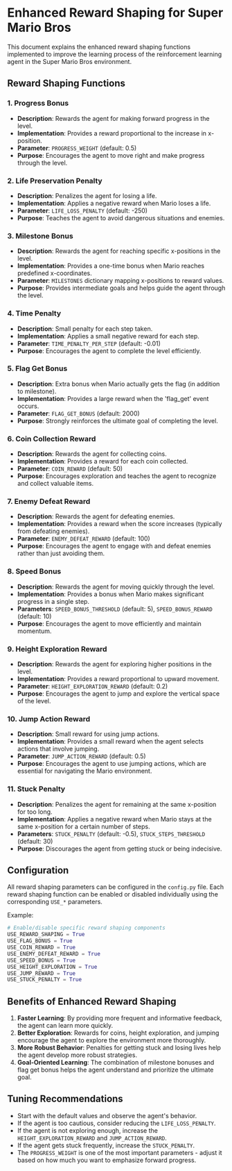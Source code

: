 # Enhanced Reward Shaping for Super Mario Bros

This document explains the enhanced reward shaping functions implemented to improve the learning process of the reinforcement learning agent in the Super Mario Bros environment.

## Reward Shaping Functions

### 1. Progress Bonus
- **Description**: Rewards the agent for making forward progress in the level.
- **Implementation**: Provides a reward proportional to the increase in x-position.
- **Parameter**: `PROGRESS_WEIGHT` (default: 0.5)
- **Purpose**: Encourages the agent to move right and make progress through the level.

### 2. Life Preservation Penalty
- **Description**: Penalizes the agent for losing a life.
- **Implementation**: Applies a negative reward when Mario loses a life.
- **Parameter**: `LIFE_LOSS_PENALTY` (default: -250)
- **Purpose**: Teaches the agent to avoid dangerous situations and enemies.

### 3. Milestone Bonus
- **Description**: Rewards the agent for reaching specific x-positions in the level.
- **Implementation**: Provides a one-time bonus when Mario reaches predefined x-coordinates.
- **Parameter**: `MILESTONES` dictionary mapping x-positions to reward values.
- **Purpose**: Provides intermediate goals and helps guide the agent through the level.

### 4. Time Penalty
- **Description**: Small penalty for each step taken.
- **Implementation**: Applies a small negative reward for each step.
- **Parameter**: `TIME_PENALTY_PER_STEP` (default: -0.01)
- **Purpose**: Encourages the agent to complete the level efficiently.

### 5. Flag Get Bonus
- **Description**: Extra bonus when Mario actually gets the flag (in addition to milestone).
- **Implementation**: Provides a large reward when the 'flag_get' event occurs.
- **Parameter**: `FLAG_GET_BONUS` (default: 2000)
- **Purpose**: Strongly reinforces the ultimate goal of completing the level.

### 6. Coin Collection Reward
- **Description**: Rewards the agent for collecting coins.
- **Implementation**: Provides a reward for each coin collected.
- **Parameter**: `COIN_REWARD` (default: 50)
- **Purpose**: Encourages exploration and teaches the agent to recognize and collect valuable items.

### 7. Enemy Defeat Reward
- **Description**: Rewards the agent for defeating enemies.
- **Implementation**: Provides a reward when the score increases (typically from defeating enemies).
- **Parameter**: `ENEMY_DEFEAT_REWARD` (default: 100)
- **Purpose**: Encourages the agent to engage with and defeat enemies rather than just avoiding them.

### 8. Speed Bonus
- **Description**: Rewards the agent for moving quickly through the level.
- **Implementation**: Provides a bonus when Mario makes significant progress in a single step.
- **Parameters**: `SPEED_BONUS_THRESHOLD` (default: 5), `SPEED_BONUS_REWARD` (default: 10)
- **Purpose**: Encourages the agent to move efficiently and maintain momentum.

### 9. Height Exploration Reward
- **Description**: Rewards the agent for exploring higher positions in the level.
- **Implementation**: Provides a reward proportional to upward movement.
- **Parameter**: `HEIGHT_EXPLORATION_REWARD` (default: 0.2)
- **Purpose**: Encourages the agent to jump and explore the vertical space of the level.

### 10. Jump Action Reward
- **Description**: Small reward for using jump actions.
- **Implementation**: Provides a small reward when the agent selects actions that involve jumping.
- **Parameter**: `JUMP_ACTION_REWARD` (default: 0.5)
- **Purpose**: Encourages the agent to use jumping actions, which are essential for navigating the Mario environment.

### 11. Stuck Penalty
- **Description**: Penalizes the agent for remaining at the same x-position for too long.
- **Implementation**: Applies a negative reward when Mario stays at the same x-position for a certain number of steps.
- **Parameters**: `STUCK_PENALTY` (default: -0.5), `STUCK_STEPS_THRESHOLD` (default: 30)
- **Purpose**: Discourages the agent from getting stuck or being indecisive.

## Configuration

All reward shaping parameters can be configured in the `config.py` file. Each reward shaping function can be enabled or disabled individually using the corresponding `USE_*` parameters.

Example:
```python
# Enable/disable specific reward shaping components
USE_REWARD_SHAPING = True
USE_FLAG_BONUS = True
USE_COIN_REWARD = True
USE_ENEMY_DEFEAT_REWARD = True
USE_SPEED_BONUS = True
USE_HEIGHT_EXPLORATION = True
USE_JUMP_REWARD = True
USE_STUCK_PENALTY = True
```

## Benefits of Enhanced Reward Shaping

1. **Faster Learning**: By providing more frequent and informative feedback, the agent can learn more quickly.
2. **Better Exploration**: Rewards for coins, height exploration, and jumping encourage the agent to explore the environment more thoroughly.
3. **More Robust Behavior**: Penalties for getting stuck and losing lives help the agent develop more robust strategies.
4. **Goal-Oriented Learning**: The combination of milestone bonuses and flag get bonus helps the agent understand and prioritize the ultimate goal.

## Tuning Recommendations

- Start with the default values and observe the agent's behavior.
- If the agent is too cautious, consider reducing the `LIFE_LOSS_PENALTY`.
- If the agent is not exploring enough, increase the `HEIGHT_EXPLORATION_REWARD` and `JUMP_ACTION_REWARD`.
- If the agent gets stuck frequently, increase the `STUCK_PENALTY`.
- The `PROGRESS_WEIGHT` is one of the most important parameters - adjust it based on how much you want to emphasize forward progress.
